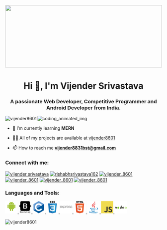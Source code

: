 
<img src="https://miro.medium.com/v2/resize:fit:1400/0*x4rQFjfi0iK3gS1T.gif" width="100%" height="200">
<h1 align="center">Hi 👋, I'm Vijender Srivastava</h1>
<h3 align="center">A passionate Web Developer, Competitive Programmer and Android Developer from India.</h3>
<img src="https://cdn.myportfolio.com/2fcfcb103788251450a8304378dffded/a62c047f-8369-493c-ab14-71ef51bebc55_rw_1200.gif?h=e8c7ce55b326319eaca316cc1e74518f" width="400" alt="coding_animated_img" align="right">
<p align="left"> <img src="https://komarev.com/ghpvc/?username=vijender8601&label=Profile%20views&color=0e75b6&style=flat" alt="vijender8601" /> </p>

- 🌱 I’m currently learning **MERN**

- 👨‍💻 All of my projects are available at [vijender8601](https://github.com/vijender8601)

- 📫 How to reach me **vijender8831bst@gmail.com**

<h3 align="left">Connect with me:</h3>
<p align="left">
<a href="https://www.linkedin.com/in/vijender-srivastava-7ab476202/" target="blank"><img align="center" src="https://raw.githubusercontent.com/rahuldkjain/github-profile-readme-generator/master/src/images/icons/Social/linked-in-alt.svg" alt="vijender srivastava" height="30" width="40" /></a>
<a href="https://instagram.com/rishabhsrivastava162" target="blank"><img align="center" src="https://raw.githubusercontent.com/rahuldkjain/github-profile-readme-generator/master/src/images/icons/Social/instagram.svg" alt="rishabhsrivastava162" height="30" width="40" /></a>
<a href="https://www.codechef.com/users/vijender_8601" target="blank"><img align="center" src="https://cdn.jsdelivr.net/npm/simple-icons@3.1.0/icons/codechef.svg" alt="vijender_8601" height="30" width="40" /></a>
<a href="https://codeforces.com/profile/vijender_8601" target="blank"><img align="center" src="https://raw.githubusercontent.com/rahuldkjain/github-profile-readme-generator/master/src/images/icons/Social/codeforces.svg" alt="vijender_8601" height="30" width="40" /></a>
<a href="https://www.leetcode.com/vijender_8601" target="blank"><img align="center" src="https://raw.githubusercontent.com/rahuldkjain/github-profile-readme-generator/master/src/images/icons/Social/leet-code.svg" alt="vijender_8601" height="30" width="40" /></a>
<a href="https://auth.geeksforgeeks.org/user/vijender_8601" target="blank"><img align="center" src="https://raw.githubusercontent.com/rahuldkjain/github-profile-readme-generator/master/src/images/icons/Social/geeks-for-geeks.svg" alt="vijender_8601" height="30" width="40" /></a>
</p>

<h3 align="left">Languages and Tools:</h3>
<p align="left"> <a href="https://developer.android.com" target="_blank" rel="noreferrer"> <img src="https://raw.githubusercontent.com/devicons/devicon/master/icons/android/android-original-wordmark.svg" alt="android" width="40" height="40"/> </a> <a href="https://getbootstrap.com" target="_blank" rel="noreferrer"> <img src="https://raw.githubusercontent.com/devicons/devicon/master/icons/bootstrap/bootstrap-plain-wordmark.svg" alt="bootstrap" width="40" height="40"/> </a> <a href="https://www.cprogramming.com/" target="_blank" rel="noreferrer"> <img src="https://raw.githubusercontent.com/devicons/devicon/master/icons/c/c-original.svg" alt="c" width="40" height="40"/> </a> <a href="https://www.w3schools.com/css/" target="_blank" rel="noreferrer"> <img src="https://raw.githubusercontent.com/devicons/devicon/master/icons/css3/css3-original-wordmark.svg" alt="css3" width="40" height="40"/> </a> <a href="https://expressjs.com" target="_blank" rel="noreferrer"> <img src="https://raw.githubusercontent.com/devicons/devicon/master/icons/express/express-original-wordmark.svg" alt="express" width="40" height="40"/> </a> <a href="https://www.w3.org/html/" target="_blank" rel="noreferrer"> <img src="https://raw.githubusercontent.com/devicons/devicon/master/icons/html5/html5-original-wordmark.svg" alt="html5" width="40" height="40"/> </a> <a href="https://www.java.com" target="_blank" rel="noreferrer"> <img src="https://raw.githubusercontent.com/devicons/devicon/master/icons/java/java-original.svg" alt="java" width="40" height="40"/> </a> <a href="https://developer.mozilla.org/en-US/docs/Web/JavaScript" target="_blank" rel="noreferrer"> <img src="https://raw.githubusercontent.com/devicons/devicon/master/icons/javascript/javascript-original.svg" alt="javascript" width="40" height="40"/> </a> <a href="https://nodejs.org" target="_blank" rel="noreferrer"> <img src="https://raw.githubusercontent.com/devicons/devicon/master/icons/nodejs/nodejs-original-wordmark.svg" alt="nodejs" width="40" height="40"/> </a> </p>

<p><img align="center" src="https://github-readme-stats.vercel.app/api/top-langs?username=vijender8601&show_icons=true&locale=en&layout=compact" alt="vijender8601" /></p>
